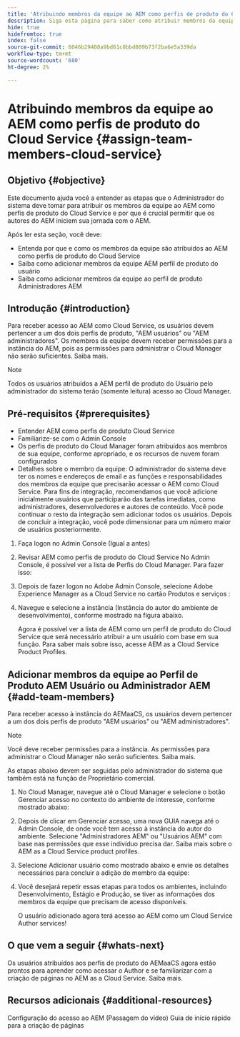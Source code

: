 ```yaml
---
title: 'Atribuindo membros da equipe ao AEM como perfis de produto do Cloud Service '
description: Siga esta página para saber como atribuir membros da equipe ao AEM como perfis de produto do Cloud Service
hide: true
hidefromtoc: true
index: false
source-git-commit: 6046b29408a9bd61c8bbd809b73f2ba6e5a339da
workflow-type: tm+mt
source-wordcount: '680'
ht-degree: 2%

---
```



# Atribuindo membros da equipe ao AEM como perfis de produto do Cloud Service {#assign-team-members-cloud-service}

## Objetivo {#objective}

Este documento ajuda você a entender as etapas que o Administrador do sistema deve tomar para atribuir os membros da equipe ao AEM como perfis de produto do Cloud Service e por que é crucial permitir que os autores do AEM iniciem sua jornada com o AEM.

Após ler esta seção, você deve:

* Entenda por que e como os membros da equipe são atribuídos ao AEM como perfis de produto do Cloud Service
* Saiba como adicionar membros da equipe AEM perfil de produto do usuário
* Saiba como adicionar membros da equipe ao perfil de produto Administradores AEM


## Introdução {#introduction}

Para receber acesso ao AEM como Cloud Service, os usuários devem pertencer a um dos dois perfis de produto, &quot;AEM usuários&quot; ou &quot;AEM administradores&quot;. Os membros da equipe devem receber permissões para a instância do AEM, pois as permissões para administrar o Cloud Manager não serão suficientes. Saiba mais.

>[!NOTE]
>Todos os usuários atribuídos a AEM perfil de produto do Usuário pelo administrador do sistema terão (somente leitura) acesso ao Cloud Manager.

## Pré-requisitos {#prerequisites}

* Entender AEM como perfis de produto Cloud Service
* Familiarize-se com o Admin Console
* Os perfis de produto do Cloud Manager foram atribuídos aos membros de sua equipe, conforme apropriado, e os recursos de nuvem foram configurados
* Detalhes sobre o membro da equipe: O administrador do sistema deve ter os nomes e endereços de email e as funções e responsabilidades dos membros da equipe que precisarão acessar o AEM como Cloud Service. Para fins de integração, recomendamos que você adicione inicialmente usuários que participarão das tarefas imediatas, como administradores, desenvolvedores e autores de conteúdo. Você pode continuar o resto da integração sem adicionar todos os usuários. Depois de concluir a integração, você pode dimensionar para um número maior de usuários posteriormente.


1. Faça logon no Admin Console
(Igual a antes)

1. Revisar AEM como perfis de produto do Cloud Service
No Admin Console, é possível ver a lista de Perfis do Cloud Manager. Para fazer isso:

1. Depois de fazer logon no Adobe Admin Console, selecione Adobe Experience Manager as a Cloud Service no cartão Produtos e serviços :

1. Navegue e selecione a instância (Instância do autor do ambiente de desenvolvimento), conforme mostrado na figura abaixo.



   Agora é possível ver a lista de AEM como um perfil de produto do Cloud Service que será necessário atribuir a um usuário com base em sua função. Para saber mais sobre isso, acesse AEM as a Cloud Service Product Profiles.




## Adicionar membros da equipe ao Perfil de Produto AEM Usuário ou Administrador AEM {#add-team-members}

Para receber acesso à instância do AEMaaCS, os usuários devem pertencer a um dos dois perfis de produto &quot;AEM usuários&quot; ou &quot;AEM administradores&quot;.

>[!NOTE]
>Você deve receber permissões para a instância. As permissões para administrar o Cloud Manager não serão suficientes. Saiba mais.

As etapas abaixo devem ser seguidas pelo administrador do sistema que também está na função de Proprietário comercial.

1. No Cloud Manager, navegue até o Cloud Manager e selecione o botão Gerenciar acesso no contexto do ambiente de interesse, conforme mostrado abaixo:

1. Depois de clicar em Gerenciar acesso, uma nova GUIA navega até o Admin Console, de onde você tem acesso à instância do autor do ambiente. Selecione &quot;Administradores AEM&quot; ou &quot;Usuários AEM&quot; com base nas permissões que esse indivíduo precisa dar. Saiba mais sobre o AEM as a Cloud Service product profiles.

1. Selecione Adicionar usuário como mostrado abaixo e envie os detalhes necessários para concluir a adição do membro da equipe:


1. Você desejará repetir essas etapas para todos os ambientes, incluindo Desenvolvimento, Estágio e Produção, se tiver as informações dos membros da equipe que precisam de acesso disponíveis.

   O usuário adicionado agora terá acesso ao AEM como um Cloud Service Author services!


## O que vem a seguir {#whats-next}

Os usuários atribuídos aos perfis de produto do AEMaaCS agora estão prontos para aprender como acessar o Author e se familiarizar com a criação de páginas no AEM as a Cloud Service. Saiba mais.

## Recursos adicionais {#additional-resources}

Configuração do acesso ao AEM (Passagem do vídeo)
Guia de início rápido para a criação de páginas
